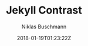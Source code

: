 ---
title: "Jekyll Contrast"
github: https://github.com/niklasbuschmann/contrast
demo: https://niklasbuschmann.github.io/contrast/
author: Niklas Buschmann
ssg:
  - Jekyll
cms:
  - No Cms
date: 2018-01-19T01:23:22Z
github_branch: master
description: "Jekyll Theme"
---